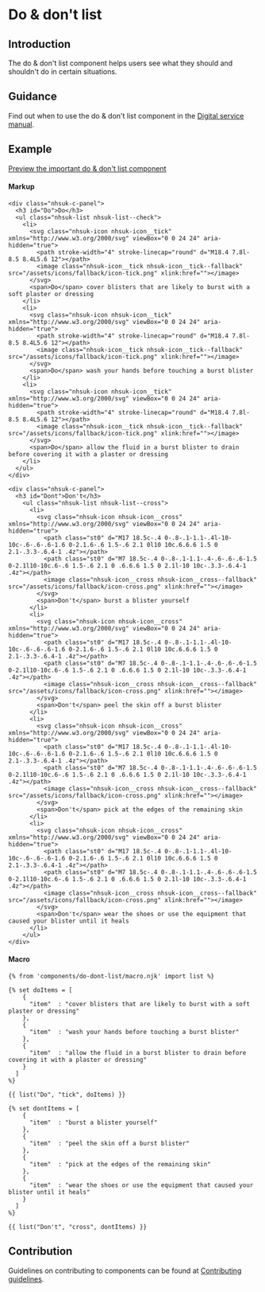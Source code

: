 # Do & don't list

## Introduction

The do & don't list component helps users see what they should and shouldn't do in certain situations.

## Guidance

Find out when to use the do & don't list component in the [Digital service manual]().

## Example

[Preview the important do & don't list component]()

#### Markup

    <div class="nhsuk-c-panel">
      <h3 id="Do">Do</h3>
      <ul class="nhsuk-list nhsuk-list--check">
        <li>
          <svg class="nhsuk-icon nhsuk-icon__tick" xmlns="http://www.w3.org/2000/svg" viewBox="0 0 24 24" aria-hidden="true">
            <path stroke-width="4" stroke-linecap="round" d="M18.4 7.8l-8.5 8.4L5.6 12"></path>
            <image class="nhsuk-icon__tick nhsuk-icon__tick--fallback" src="/assets/icons/fallback/icon-tick.png" xlink:href=""></image>
          </svg>
          <span>Do</span> cover blisters that are likely to burst with a soft plaster or dressing
        </li>
        <li>
          <svg class="nhsuk-icon nhsuk-icon__tick" xmlns="http://www.w3.org/2000/svg" viewBox="0 0 24 24" aria-hidden="true">
            <path stroke-width="4" stroke-linecap="round" d="M18.4 7.8l-8.5 8.4L5.6 12"></path>
            <image class="nhsuk-icon__tick nhsuk-icon__tick--fallback" src="/assets/icons/fallback/icon-tick.png" xlink:href=""></image>
          </svg>
          <span>Do</span> wash your hands before touching a burst blister
        </li>
        <li>
          <svg class="nhsuk-icon nhsuk-icon__tick" xmlns="http://www.w3.org/2000/svg" viewBox="0 0 24 24" aria-hidden="true">
            <path stroke-width="4" stroke-linecap="round" d="M18.4 7.8l-8.5 8.4L5.6 12"></path>
            <image class="nhsuk-icon__tick nhsuk-icon__tick--fallback" src="/assets/icons/fallback/icon-tick.png" xlink:href=""></image>
          </svg>
          <span>Do</span> allow the fluid in a burst blister to drain before covering it with a plaster or dressing
        </li>
      </ul>
    </div>

    <div class="nhsuk-c-panel">
      <h3 id="Dont">Don't</h3>
        <ul class="nhsuk-list nhsuk-list--cross">
          <li>
            <svg class="nhsuk-icon nhsuk-icon__cross" xmlns="http://www.w3.org/2000/svg" viewBox="0 0 24 24" aria-hidden="true">
              <path class="st0" d="M17 18.5c-.4 0-.8-.1-1.1-.4l-10-10c-.6-.6-.6-1.6 0-2.1.6-.6 1.5-.6 2.1 0l10 10c.6.6.6 1.5 0 2.1-.3.3-.6.4-1 .4z"></path>
              <path class="st0" d="M7 18.5c-.4 0-.8-.1-1.1-.4-.6-.6-.6-1.5 0-2.1l10-10c.6-.6 1.5-.6 2.1 0 .6.6.6 1.5 0 2.1l-10 10c-.3.3-.6.4-1 .4z"></path>
              <image class="nhsuk-icon__cross nhsuk-icon__cross--fallback" src="/assets/icons/fallback/icon-cross.png" xlink:href=""></image>
            </svg>
            <span>Don't</span> burst a blister yourself
          </li>
          <li>
            <svg class="nhsuk-icon nhsuk-icon__cross" xmlns="http://www.w3.org/2000/svg" viewBox="0 0 24 24" aria-hidden="true">
              <path class="st0" d="M17 18.5c-.4 0-.8-.1-1.1-.4l-10-10c-.6-.6-.6-1.6 0-2.1.6-.6 1.5-.6 2.1 0l10 10c.6.6.6 1.5 0 2.1-.3.3-.6.4-1 .4z"></path>
              <path class="st0" d="M7 18.5c-.4 0-.8-.1-1.1-.4-.6-.6-.6-1.5 0-2.1l10-10c.6-.6 1.5-.6 2.1 0 .6.6.6 1.5 0 2.1l-10 10c-.3.3-.6.4-1 .4z"></path>
              <image class="nhsuk-icon__cross nhsuk-icon__cross--fallback" src="/assets/icons/fallback/icon-cross.png" xlink:href=""></image>
            </svg>
            <span>Don't</span> peel the skin off a burst blister
          </li>
          <li>
            <svg class="nhsuk-icon nhsuk-icon__cross" xmlns="http://www.w3.org/2000/svg" viewBox="0 0 24 24" aria-hidden="true">
              <path class="st0" d="M17 18.5c-.4 0-.8-.1-1.1-.4l-10-10c-.6-.6-.6-1.6 0-2.1.6-.6 1.5-.6 2.1 0l10 10c.6.6.6 1.5 0 2.1-.3.3-.6.4-1 .4z"></path>
              <path class="st0" d="M7 18.5c-.4 0-.8-.1-1.1-.4-.6-.6-.6-1.5 0-2.1l10-10c.6-.6 1.5-.6 2.1 0 .6.6.6 1.5 0 2.1l-10 10c-.3.3-.6.4-1 .4z"></path>
              <image class="nhsuk-icon__cross nhsuk-icon__cross--fallback" src="/assets/icons/fallback/icon-cross.png" xlink:href=""></image>
            </svg>
            <span>Don't</span> pick at the edges of the remaining skin
          </li>
          <li>
            <svg class="nhsuk-icon nhsuk-icon__cross" xmlns="http://www.w3.org/2000/svg" viewBox="0 0 24 24" aria-hidden="true">
              <path class="st0" d="M17 18.5c-.4 0-.8-.1-1.1-.4l-10-10c-.6-.6-.6-1.6 0-2.1.6-.6 1.5-.6 2.1 0l10 10c.6.6.6 1.5 0 2.1-.3.3-.6.4-1 .4z"></path>
              <path class="st0" d="M7 18.5c-.4 0-.8-.1-1.1-.4-.6-.6-.6-1.5 0-2.1l10-10c.6-.6 1.5-.6 2.1 0 .6.6.6 1.5 0 2.1l-10 10c-.3.3-.6.4-1 .4z"></path>
              <image class="nhsuk-icon__cross nhsuk-icon__cross--fallback" src="/assets/icons/fallback/icon-cross.png" xlink:href=""></image>
            </svg>
            <span>Don't</span> wear the shoes or use the equipment that caused your blister until it heals
          </li>
        </ul>
    </div>

#### Macro

    {% from 'components/do-dont-list/macro.njk' import list %}

    {% set doItems = [
        {
          "item"  : "cover blisters that are likely to burst with a soft plaster or dressing"
        },
        {
          "item"  : "wash your hands before touching a burst blister"
        },
        {
          "item"  : "allow the fluid in a burst blister to drain before covering it with a plaster or dressing"
        }
      ]
    %}

    {{ list("Do", "tick", doItems) }}

    {% set dontItems = [
        {
          "item"  : "burst a blister yourself"
        },
        {
          "item"  : "peel the skin off a burst blister"
        },
        {
          "item"  : "pick at the edges of the remaining skin"
        },
        {
          "item"  : "wear the shoes or use the equipment that caused your blister until it heals"
        }
      ]
    %}

    {{ list("Don't", "cross", dontItems) }}

## Contribution

Guidelines on contributing to components can be found at [Contributing guidelines]().
